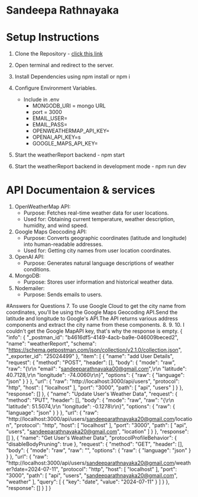 # Sandeepa Rathnayaka
# Setup Instructions
1. Clone the Repository - [click this link](https://github.com/IT21191442/weather-app.git)
2. Open terminal and redirect to the server.
3. Install Dependencies using npm install or npm i
4. Configure Environment Variables.
   
   - Include in .env
       - MONGODB_URI = mongo URL
       - port = 3000
       - EMAIL_USER=
       - EMAIL_PASS=
       - OPENWEATHERMAP_API_KEY=
       - OPENAI_API_KEY=s
       - GOOGLE_MAPS_API_KEY=
5. Start the weatherReport backend - npm start
6. Start the weatherReport backend in development mode - npm run dev

# API Documentaion & services
1. OpenWeatherMap API:
     - Purpose: Fetches real-time weather data for user locations.
     - Used for: Obtaining current temperature, weather description, humidity, and wind speed.
2. Google Maps Geocoding API:
     - Purpose: Converts geographic coordinates (latitude and longitude) into human-readable addresses.
     - Used for: Getting city names from user location coordinates.
3. OpenAI API:
     - Purpose: Generates natural language descriptions of weather conditions.
4. MongoDB:
     - Purpose: Stores user information and historical weather data.
5. Nodemailer:
    - Purpose: Sends emails to users.
  
#Answers for Questions
7. To use Google Cloud to get the city name from coordinates, you'll be using the Google Maps Geocoding API.Send the latitude and longitude to Google's API.The API returns various 
   address components and extract the city name from these components.
8.
9.
10. I couldn't get the Google MapAPI key, that's why the response is empty. 
{
	"info": {
		"_postman_id": "b4616df5-4149-4acb-ba9e-046009beced2",
		"name": "weatherReport",
		"schema": "https://schema.getpostman.com/json/collection/v2.1.0/collection.json",
		"_exporter_id": "25024499"
	},
	"item": [
		{
			"name": "add User Details",
			"request": {
				"method": "POST",
				"header": [],
				"body": {
					"mode": "raw",
					"raw": "{\r\n  \"email\": \"sandeeparathnayaka00@gmail.com\",\r\n  \"latitude\": 40.7128,\r\n  \"longitude\": -74.0060\r\n}",
					"options": {
						"raw": {
							"language": "json"
						}
					}
				},
				"url": {
					"raw": "http://localhost:3000/api/users",
					"protocol": "http",
					"host": [
						"localhost"
					],
					"port": "3000",
					"path": [
						"api",
						"users"
					]
				}
			},
			"response": []
		},
		{
			"name": "Update User's Weather Data",
			"request": {
				"method": "PUT",
				"header": [],
				"body": {
					"mode": "raw",
					"raw": "{\r\n  \"latitude\": 51.5074,\r\n  \"longitude\": -0.1278\r\n}",
					"options": {
						"raw": {
							"language": "json"
						}
					}
				},
				"url": {
					"raw": "http://localhost:3000/api/users/sandeeparathnayaka20@gmail.com/location",
					"protocol": "http",
					"host": [
						"localhost"
					],
					"port": "3000",
					"path": [
						"api",
						"users",
						"sandeeparathnayaka20@gmail.com",
						"location"
					]
				}
			},
			"response": []
		},
		{
			"name": "Get User's Weather Data",
			"protocolProfileBehavior": {
				"disableBodyPruning": true
			},
			"request": {
				"method": "GET",
				"header": [],
				"body": {
					"mode": "raw",
					"raw": "",
					"options": {
						"raw": {
							"language": "json"
						}
					}
				},
				"url": {
					"raw": "http://localhost:3000/api/users/sandeeparathnayaka20@gmail.com/weather?date=2024-07-11",
					"protocol": "http",
					"host": [
						"localhost"
					],
					"port": "3000",
					"path": [
						"api",
						"users",
						"sandeeparathnayaka20@gmail.com",
						"weather"
					],
					"query": [
						{
							"key": "date",
							"value": "2024-07-11"
						}
					]
				}
			},
			"response": []
		}
	]
}
